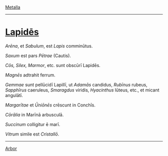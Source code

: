[Metalla](../011-metalla.md)

---

# [Lapidēs](https://www.archive.org/stream/cu31924032499455#page/n55/mode/1up)

*Arēna*, et *Sabulum*, est *Lapis* comminūtus.

*Saxum* est pars *Pētrae* (Cautis).

*Cōs, Silex, Marmor*, etc. sunt obscūrī Lapidēs.

*Magnēs* adtrahit ferrum.

*Gemmae* sunt pellūcidī Lapillī, ut *Adamās* candidus, *Rubīnus* rubeus, *Sapphīrus* caeruleus, *Smaragdus* viridis, *Hyacinthus* lūteus, etc., et micant angulātī.

*Margarītae* et *Ūniōnēs* crēscunt in Conchīs.

*Cōrālia* in Marīnā arbusculā.

*Succinum* colligitur ē marī.

*Vitrum* simile est *Cristallō*.

---

[Arbor](../013-arbor.md)
